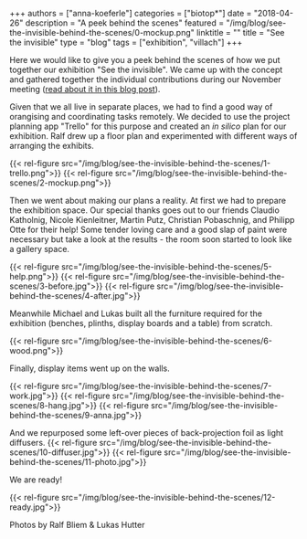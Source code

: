 +++
authors = ["anna-koeferle"]
categories = ["biotop*"]
date = "2018-04-26"
description = "A peek behind the scenes"
featured = "/img/blog/see-the-invisible-behind-the-scenes/0-mockup.png"
linktitle = ""
title = "See the invisible"
type = "blog"
tags = ["exhibition", "villach"]
+++

Here we would like to give you a peek behind the scenes of how we put together our exhibition "See the invisible". We came up with the concept and gathered together the individual contributions during our November meeting ([read about it in this blog post](http://biotop.co/en/blog/meeting-november-2017/)).

Given that we all live in separate places, we had to find a good way of orangising and coordinating tasks remotely. We decided to use the project planning app "Trello" for this purpose and created an *in silico* plan for our exhibition. Ralf drew up a floor plan and experimented with different ways of arranging the exhibits.

{{< rel-figure src="/img/blog/see-the-invisible-behind-the-scenes/1-trello.png">}}
{{< rel-figure src="/img/blog/see-the-invisible-behind-the-scenes/2-mockup.png">}}

Then we went about making our plans a reality. At first we had to prepare the exhibition space. Our special thanks goes out to our friends Claudio Katholnig, Nicole Kienleitner, Martin Putz, Christian Pobaschnig, and Philipp Otte for their help! Some tender loving care and a good slap of paint were necessary but take a look at the results - the room soon started to look like a gallery space.

{{< rel-figure src="/img/blog/see-the-invisible-behind-the-scenes/5-help.png">}}
{{< rel-figure src="/img/blog/see-the-invisible-behind-the-scenes/3-before.jpg">}}
{{< rel-figure src="/img/blog/see-the-invisible-behind-the-scenes/4-after.jpg">}}

Meanwhile Michael and Lukas built all the furniture required for the exhibition (benches, plinths, display boards and a table) from scratch.

{{< rel-figure src="/img/blog/see-the-invisible-behind-the-scenes/6-wood.png">}}

Finally, display items went up on the walls.

{{< rel-figure src="/img/blog/see-the-invisible-behind-the-scenes/7-work.jpg">}}
{{< rel-figure src="/img/blog/see-the-invisible-behind-the-scenes/8-hang.jpg">}}
{{< rel-figure src="/img/blog/see-the-invisible-behind-the-scenes/9-anna.jpg">}}

And we repurposed some left-over pieces of back-projection foil as light diffusers.
{{< rel-figure src="/img/blog/see-the-invisible-behind-the-scenes/10-diffuser.jpg">}}
{{< rel-figure src="/img/blog/see-the-invisible-behind-the-scenes/11-photo.jpg">}}

We are ready!

{{< rel-figure src="/img/blog/see-the-invisible-behind-the-scenes/12-ready.jpg">}}


Photos by Ralf Bliem & Lukas Hutter
